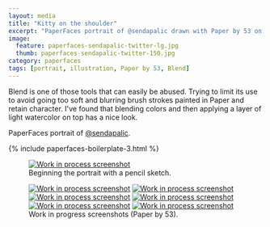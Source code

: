 ```yaml
---
layout: media
title: "Kitty on the shoulder"
excerpt: "PaperFaces portrait of @sendapalic drawn with Paper by 53 on an iPad."
image: 
  feature: paperfaces-sendapalic-twitter-lg.jpg
  thumb: paperfaces-sendapalic-twitter-150.jpg
category: paperfaces
tags: [portrait, illustration, Paper by 53, Blend]
---
```


Blend is one of those tools that can easily be abused. Trying to limit its use to avoid going too soft and blurring brush strokes painted in Paper and retain character. I've found that blending colors and then applying a layer of light watercolor on top has a nice look.

PaperFaces portrait of <a href="http://twitter.com/sendapalic">@sendapalic</a>.

{% include paperfaces-boilerplate-3.html %}

<figure>
	<a href="{{ site.url }}/images/paperfaces-sendapalic-process-1-lg.jpg"><img src="{{ site.url }}/images/paperfaces-sendapalic-process-1-750.jpg" alt="Work in process screenshot"></a>
	<figcaption>Beginning the portrait with a pencil sketch.</figcaption>
</figure>

<figure class="half">
	<a href="{{ site.url }}/images/paperfaces-sendapalic-process-2-lg.jpg"><img src="{{ site.url }}/images/paperfaces-sendapalic-process-2-600.jpg" alt="Work in process screenshot"></a>
	<a href="{{ site.url }}/images/paperfaces-sendapalic-process-3-lg.jpg"><img src="{{ site.url }}/images/paperfaces-sendapalic-process-3-600.jpg" alt="Work in process screenshot"></a>
	<a href="{{ site.url }}/images/paperfaces-sendapalic-process-4-lg.jpg"><img src="{{ site.url }}/images/paperfaces-sendapalic-process-4-600.jpg" alt="Work in process screenshot"></a>
	<a href="{{ site.url }}/images/paperfaces-sendapalic-process-5-lg.jpg"><img src="{{ site.url }}/images/paperfaces-sendapalic-process-5-600.jpg" alt="Work in process screenshot"></a>
	<a href="{{ site.url }}/images/paperfaces-sendapalic-process-6-lg.jpg"><img src="{{ site.url }}/images/paperfaces-sendapalic-process-6-600.jpg" alt="Work in process screenshot"></a>
	<a href="{{ site.url }}/images/paperfaces-sendapalic-process-7-lg.jpg"><img src="{{ site.url }}/images/paperfaces-sendapalic-process-7-600.jpg" alt="Work in process screenshot"></a>
	<figcaption>Work in progress screenshots (Paper by 53).</figcaption>
</figure>